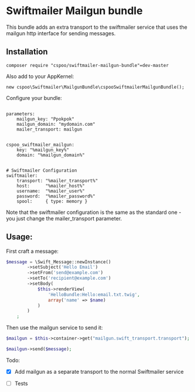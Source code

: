 
# Swiftmailer Mailgun bundle

This bundle adds an extra transport to the swiftmailer service that uses the mailgun
http interface for sending messages.

## Installation

```
composer require "cspoo/swiftmailer-mailgun-bundle"=dev-master
```

Also add to your AppKernel:

```
new cspoo\Swiftmailer\MailgunBundle\cspooSwiftmailerMailgunBundle();

```

Configure your bundle:

```app/config/config.yml:

parameters:
    mailgun_key: "Ppokpok"
    mailgun_domain: "mydomain.com"
    mailer_transport: mailgun


cspoo_swiftmailer_mailgun:
    key: "%mailgun_key%"
    domain: "%mailgun_domain%"


# Swiftmailer Configuration
swiftmailer:
    transport: "%mailer_transport%"
    host:      "%mailer_host%"
    username:  "%mailer_user%"
    password:  "%mailer_password%"
    spool:     { type: memory }

```

Note that the swiftmailer configuration is the same as the standard one - you just 
change the mailer_transport parameter.


## Usage:

First craft a message:

```php
$message = \Swift_Message::newInstance()
        ->setSubject('Hello Email')
        ->setFrom('send@example.com')
        ->setTo('recipient@example.com')
        ->setBody(
            $this->renderView(
                'HelloBundle:Hello:email.txt.twig',
                array('name' => $name)
            )
        )
    ;
```

Then use the mailgun service to send it:

```php
$mailgun = $this->container->get("mailgun.swift_transport.transport");

$mailgun->send($message);
```

Todo:
 * [x] Add mailgun as a separate transport to the normal Swiftmailer service
 * [ ] Tests


